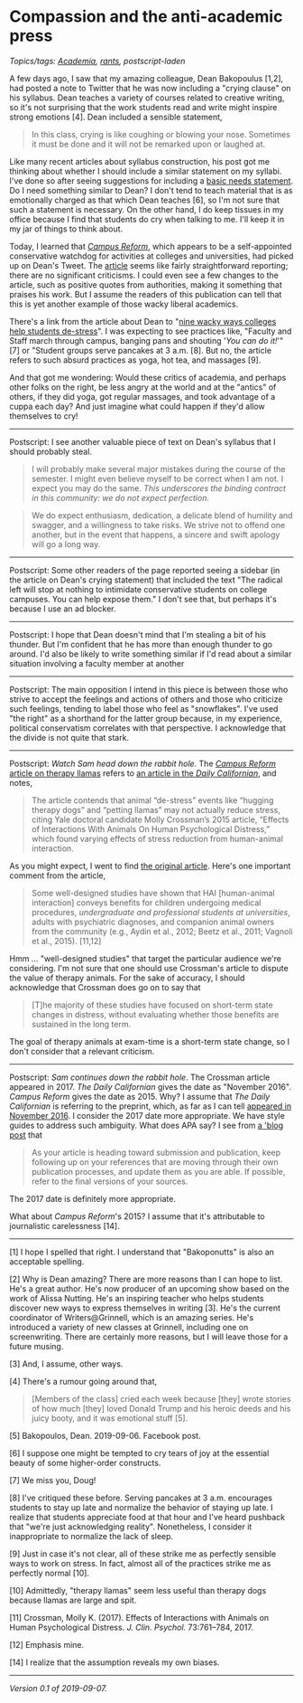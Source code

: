 Compassion and the anti-academic press
======================================

*Topics/tags: [Academia](index-academia), [rants](index-rants), postscript-laden*

A few days ago, I saw that my amazing colleague, Dean Bakopoulus [1,2],
had posted a note to Twitter that he was now including a "crying clause"
on his syllabus.  Dean teaches a variety of courses related to creative
writing, so it's not surprising that the work students read and
write might inspire strong emotions [4].  Dean included a sensible
statement,

> In this class, crying is like coughing or blowing your nose. Sometimes it must be done and it will not be remarked upon or laughed at.

Like many recent articles about syllabus construction, his post got
me thinking about whether I should include a similar statement on
my syllabi.  I've done so after seeing suggestions for including
a [basic needs statement](basic-needs-syllabus).  Do I need something
similar to Dean?  I don't tend to teach material that is as emotionally
charged as that which Dean teaches [6], so I'm not sure that such
a statement is necessary.  On the other hand, I do keep tissues in my
office because I find that students do cry when talking to me.  I'll
keep it in my jar of things to think about.

Today, I learned that [_Campus Reform_](https://www.campusreform.org/),
which appears to be a self-appointed conservative watchdog for
activities at colleges and universities, had picked up on Dean's
Tweet.  The [article](https://www.campusreform.org/?ID=13659) seems
like fairly straightforward reporting; there are no significant 
criticisms.  I could even see a few changes to the article, such
as positive quotes from authorities, making it something that praises
his work.  But I assume the readers of this publication can tell
that this is yet another example of those wacky liberal academics.

There's a link from the article about Dean to "[nine wacky ways
colleges help students de-stress](https://www.campusreform.org/?ID=11641)".
I was expecting to see practices like, "Faculty and Staff march
through campus, banging pans and shouting '_You can do it!_'" [7]
or "Student groups serve pancakes at 3 a.m. [8].  But no, the article
refers to such absurd practices as yoga, hot tea, and massages [9].

And that got me wondering: Would these critics of academia, and perhaps
other folks on the right, be less angry at the world and at the "antics"
of others, if they did yoga, got regular massages, and took advantage
of a cuppa each day?  And just imagine what could happen if they'd
allow themselves to cry!

---

Postscript: I see another valuable piece of text on Dean's syllabus
that I should probably steal.

> I will probably make several major mistakes during the course of
the semester.  I might even believe myself to be correct when I am
not.  I expect you may do the same.  _This underscores the binding
contract in this community: we do not expect perfection._

> We do expect enthusiasm, dedication, a delicate blend of humility
and swagger, and a willingness to take risks.  We strive not to offend
one another, but in the event that happens, a sincere and swift apology
will go a long way.

---

Postscript: Some other readers of the page reported seeing a sidebar
(in the article on Dean's crying statement) that included the text
"The radical left will stop at nothing to intimidate conservative
students on college campuses. You can help expose them."  I don't
see that, but perhaps it's because I use an ad blocker.

---

Postscript: I hope that Dean doesn't mind that I'm stealing a bit
of his thunder.  But I'm confident that he has more than enough
thunder to go around.  I'd also be likely to write something similar
if I'd read about a similar situation involving a faculty member
at another

---

Postscript: The main opposition I intend in this piece is between those
who strive to accept the feelings and actions of others and those who
criticize such feelings, tending to label those who feel as "snowflakes".
I've used "the right" as a shorthand for the latter group because, in
my experience, political conservatism correlates with that perspective.
I acknowledge that the divide is not quite that stark.

---

Postscript: _Watch Sam head down the rabbit hole_.  The [_Campus Reform_
article on therapy llamas](https://www.campusreform.org/?ID=10259)
refers to [an article in the _Daily
Californian_](https://www.dailycal.org/2017/12/07/animals-help-reduce-stress-llamas-may-not-save-gpa/),
and notes,

> The article contends that animal “de-stress” events like “hugging therapy dogs” and “petting llamas” may not actually reduce stress, citing Yale doctoral candidate Molly Crossman’s 2015 article, “Effects of Interactions With Animals On Human Psychological Distress,” which found varying effects of stress reduction from human-animal interaction.

As you might expect, I went to find [the original article](https://onlinelibrary.wiley.com/doi/pdf/10.1002/jclp.22410). Here's one important comment from the article,

> Some well-designed studies have shown that HAI [human-animal interaction] conveys benefits for children undergoing medical procedures, *undergraduate and professional students at universities*, adults with psychiatric diagnoses, and companion animal owners from the community (e.g., Aydin et al., 2012; Beetz et al., 2011; Vagnoli et al., 2015). [11,12]

Hmm ... "well-designed studies" that target the particular audience we're
considering.  I'm not sure that one should use Crossman's article to
dispute the value of therapy animals.  For the sake of accuracy, I should
acknowledge that Crossman does go on to say that 

> [T]he majority of these studies have focused on short-term state changes in distress, without evaluating whether those benefits are sustained in the long term.

The goal of therapy animals at exam-time is a short-term state change, so
I don't consider that a relevant criticism.

---

Postscript: _Sam continues down the rabbit hole_.  The Crossman
article appeared in 2017.  _The Daily Californian_ gives the date
as "November 2016".  _Campus Reform_ gives the date as 2015.  Why?
I assume that _The Daily Californian_ is referring to the preprint,
which, as far as I can tell [appeared in November
2016](https://www.ncbi.nlm.nih.gov/pubmed/27809353).  I consider
the 2017 date more appropriate.  We have style guides to address
such ambiguity.  What does APA say?  I see from [a 'blog
post](https://blog.apastyle.org/apastyle/advance-online-publication/) that

> As your article is heading toward submission and publication, keep following up on your references that are moving through their own publication processes, and update them as you are able. If possible, refer to the final versions of your sources.

The 2017 date is definitely more appropriate.

What about _Campus Reform_'s 2015?  I assume that it's attributable
to journalistic carelessness [14].

---

[1] I hope I spelled that right.  I understand that "Bakoponutts" is
also an acceptable spelling.

[2] Why is Dean amazing?  There are more reasons than I can hope
to list.  He's a great author.  He's now producer of an upcoming
show based on the work of Alissa Nutting.  He's an inspiring teacher
who helps students discover new ways to express themselves in writing
[3].  He's the current coordinator of Writers@Grinnell, which is
an amazing series.  He's introduced a variety of new classes at
Grinnell, including one on screenwriting.  There are certainly more
reasons, but I will leave those for a future musing.

[3] And, I assume, other ways.

[4] There's a rumour going around that,

> [Members of the class] cried each week because [they] wrote stories of how much [they] loved Donald Trump and his heroic deeds and his juicy booty, and it was emotional stuff [5].

[5] Bakopoulos, Dean.  2019-09-06.  Facebook post.

[6] I suppose one might be tempted to cry tears of joy at the essential
beauty of some higher-order constructs.

[7] We miss you, Doug!

[8] I've critiqued these before.  Serving pancakes at 3 a.m. encourages
students to stay up late and normalize the behavior of staying up late.
I realize that students appreciate food at that hour and I've heard
pushback that "we're just acknowledging reality".  Nonetheless, I 
consider it inappropriate to normalize the lack of sleep.

[9] Just in case it's not clear, all of these strike me as perfectly
sensible ways to work on stress.  In fact, almost all of the practices
strike me as perfectly normal [10].

[10] Admittedly, "therapy llamas" seem less useful than therapy dogs
because llamas are large and spit.  

[11] Crossman, Molly K. (2017).  Effects of Interactions with Animals
on Human Psychological Distress.  _J. Clin. Psychol._ 73:761–784, 2017.

[12] Emphasis mine.

[14] I realize that the assumption reveals my own biases.

---

*Version 0.1 of 2019-09-07.*
